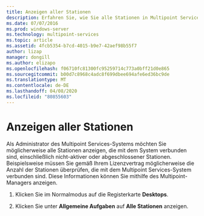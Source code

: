 ```yaml
---
title: Anzeigen aller Stationen
description: Erfahren Sie, wie Sie alle Stationen in Multipoint Services anzeigen.
ms.date: 07/07/2016
ms.prod: windows-server
ms.technology: multipoint-services
ms.topic: article
ms.assetid: 4fcb5354-b7cd-4015-b9e7-42aef98b55f7
author: lizap
manager: dongill
ms.author: elizapo
ms.openlocfilehash: f06710fc81300fc95259714c773a0bff21d0e865
ms.sourcegitcommit: b00d7c8968c4adc8f699dbee694afe6ed36bc9de
ms.translationtype: MT
ms.contentlocale: de-DE
ms.lasthandoff: 04/08/2020
ms.locfileid: "80855603"
---
```

# <a name="show-all-stations"></a>Anzeigen aller Stationen
Als Administrator des Multipoint Services-Systems möchten Sie möglicherweise alle Stationen anzeigen, die mit dem System verbunden sind, einschließlich nicht\-aktiver oder abgeschlossener Stationen. Beispielsweise müssen Sie gemäß Ihrem Lizenzvertrag möglicherweise die Anzahl der Stationen überprüfen, die mit dem Multipoint Services-System verbunden sind. Diese Informationen können Sie mithilfe des Multipoint-Managers anzeigen.  
  
1.  Klicken Sie im Normalmodus auf die Registerkarte **Desktops**.  
  
2.  Klicken Sie unter **Allgemeine Aufgaben** auf **Alle Stationen** anzeigen.